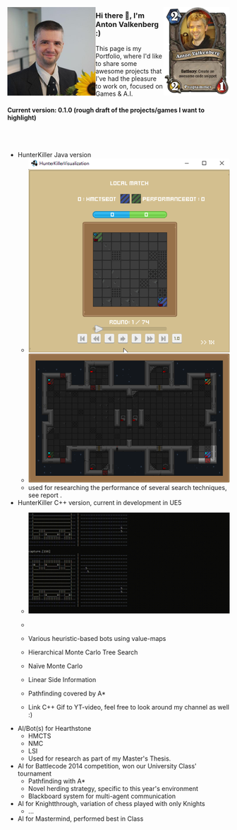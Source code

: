 <img align="left" height="200" width="200" src="/Media/Profile.png"></img>
<img align="right" height="200" width="150" src="/Media/Profile_1.png"></img>
### Hi there 👋, I'm Anton Valkenberg :)
This page is my Portfolio, where I'd like to share some awesome projects that I've had the pleasure to work on, focused on Games & A.I.

#### Current version: 0.1.0 (rough draft of the projects/games I want to highlight)
</br>
</br>

- HunterKiller Java version
	- ![HunterKiller running on a test-map](/Media/HK_run_testmap.gif)
	- ![An example of a full Map in HunterKiller](/Media/HK_Map_Example.png)
	- used for researching the performance of several search techniques, see report <insert link to report>.
- HunterKiller C++ version, current in development in UE5
	- ![C++ version of HunterKiller running in console window](/Media/HKCPP_run_randombots.gif)
	- <insert UE5 screenshot>
	- Various heuristic-based bots using value-maps
	- Hierarchical Monte Carlo Tree Search
	- Naïve Monte Carlo
	- Linear Side Information
	- Pathfinding covered by A*

	- Link C++ Gif to YT-video, feel free to look around my channel as well :)
- AI/Bot(s) for Hearthstone
	- HMCTS
	- NMC
	- LSI
	- Used for research as part of my Master's Thesis. <Insert link to Thesis>
- AI for Battlecode 2014 competition, won our University Class' tournament
	- Pathfinding with A*
	- Novel herding strategy, specific to this year's environment
	- Blackboard system for multi-agent communication
- AI for Knightthrough, variation of chess played with only Knights
	- ...
- AI for Mastermind, performed best in Class

